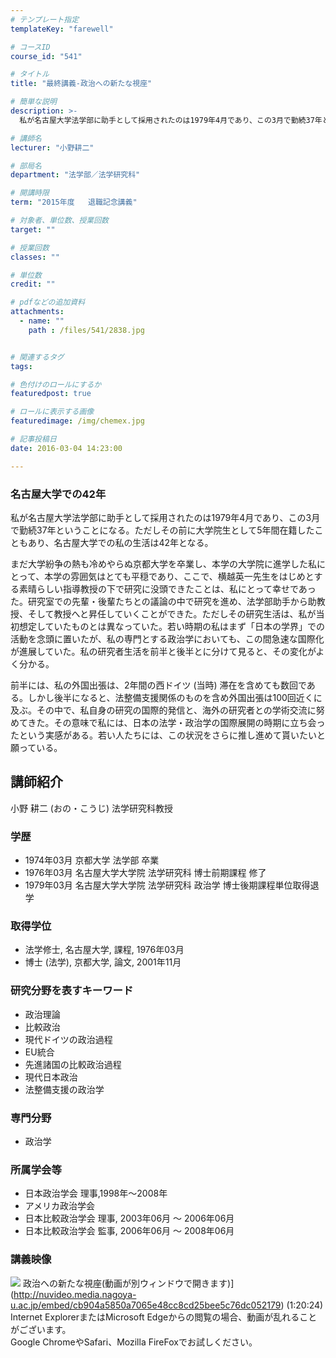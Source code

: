 ```yaml
---
# テンプレート指定
templateKey: "farewell"

# コースID
course_id: "541"

# タイトル
title: "最終講義-政治への新たな視座"

# 簡単な説明
description: >-
  私が名古屋大学法学部に助手として採用されたのは1979年4月であり、この3月で勤続37年ということになる。ただしその前に大学院生として5年間在籍したこともあり、名古屋大学での私の生活は42年となる...

# 講師名
lecturer: "小野耕二"

# 部局名
department: "法学部／法学研究科"

# 開講時限
term: "2015年度	退職記念講義"

# 対象者、単位数、授業回数
target: ""

# 授業回数
classes: ""

# 単位数
credit: ""

# pdfなどの追加資料
attachments: 
  - name: "" 
    path : /files/541/2838.jpg


# 関連するタグ
tags:

# 色付けのロールにするか
featuredpost: true

# ロールに表示する画像
featuredimage: /img/chemex.jpg

# 記事投稿日
date: 2016-03-04 14:23:00

---
```

### 名古屋大学での42年 

私が名古屋大学法学部に助手として採用されたのは1979年4月であり、この3月で勤続37年ということになる。ただしその前に大学院生として5年間在籍したこともあり、名古屋大学での私の生活は42年となる。

まだ大学紛争の熱も冷めやらぬ京都大学を卒業し、本学の大学院に進学した私にとって、本学の雰囲気はとても平穏であり、ここで、横越英一先生をはじめとする素晴らしい指導教授の下で研究に没頭できたことは、私にとって幸せであった。研究室での先輩・後輩たちとの議論の中で研究を進め、法学部助手から助教授、そして教授へと昇任していくことができた。ただしその研究生活は、私が当初想定していたものとは異なっていた。若い時期の私はまず「日本の学界」での活動を念頭に置いたが、私の専門とする政治学においても、この間急速な国際化が進展していた。私の研究者生活を前半と後半とに分けて見ると、その変化がよく分かる。

前半には、私の外国出張は、2年間の西ドイツ (当時) 滞在を含めても数回である。しかし後半になると、法整備支援関係のものを含め外国出張は100回近くに及ぶ。その中で、私自身の研究の国際的発信と、海外の研究者との学術交流に努めてきた。その意味で私には、日本の法学・政治学の国際展開の時期に立ち会ったという実感がある。若い人たちには、この状況をさらに推し進めて貰いたいと願っている。
## 講師紹介

小野 耕二 (おの・こうじ) 法学研究科教授 

### 学歴

  * 1974年03月 京都大学 法学部 卒業
  * 1976年03月 名古屋大学大学院 法学研究科 博士前期課程 修了
  * 1979年03月 名古屋大学大学院 法学研究科 政治学 博士後期課程単位取得退学

### 取得学位

  * 法学修士, 名古屋大学, 課程, 1976年03月
  * 博士 (法学), 京都大学, 論文, 2001年11月

### 研究分野を表すキーワード

  * 政治理論
  * 比較政治
  * 現代ドイツの政治過程
  * EU統合
  * 先進諸国の比較政治過程
  * 現代日本政治
  * 法整備支援の政治学

### 専門分野

  * 政治学

### 所属学会等

  * 日本政治学会 理事,1998年〜2008年
  * アメリカ政治学会
  * 日本比較政治学会 理事, 2003年06月 ～ 2006年06月
  * 日本比較政治学会 監事, 2006年06月 ～ 2008年06月
### 講義映像


![](/files/541/2838.jpg) 政治への新たな視座(動画が別ウィンドウで開きます)](http://nuvideo.media.nagoya-u.ac.jp/embed/cb904a5850a7065e48cc8cd25bee5c76dc052179) (1:20:24)  
Internet ExplorerまたはMicrosoft Edgeからの閲覧の場合、動画が乱れることがございます。  
Google ChromeやSafari、Mozilla FireFoxでお試しください。